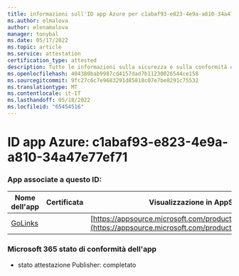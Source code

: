 ```yaml
---
title: informazioni sull'ID app Azure per c1abaf93-e823-4e9a-a810-34a47e77ef71
ms.author: elmalova
author: elenamalova
manager: tonybal
ms.date: 05/17/2022
ms.topic: article
ms.service: attestation
certification_type: attested
description: Tutte le informazioni sulla sicurezza e sulla conformità disponibili per c1abaf93-e823-4e9a-a810-34a47e77ef71.
ms.openlocfilehash: 404380bab9987cd4157dad7b11230026544ce158
ms.sourcegitcommit: 9fc27c6c7e9683291d85818c07e7be8291c75532
ms.translationtype: MT
ms.contentlocale: it-IT
ms.lasthandoff: 05/18/2022
ms.locfileid: "65454516"
---
```

# <a name="azure-app-id-c1abaf93-e823-4e9a-a810-34a47e77ef71"></a>ID app Azure: c1abaf93-e823-4e9a-a810-34a47e77ef71


### <a name="apps-associated-with-this-id"></a>App associate a questo ID:
| **Nome dell'app** | **Certificata** | **Visualizzazione in AppSource** |
|--------------|---------------|-----------------------|
| [GoLinks](../forward/WA200003853.md) |  | [https://appsource.microsoft.com/product/office/WA200003853](https://appsource.microsoft.com/product/office/WA200003853) |

### <a name="microsoft-365-app-compliance-status"></a>Microsoft 365 stato di conformità dell'app
- stato attestazione Publisher: completato
